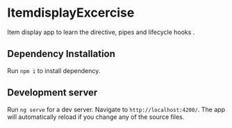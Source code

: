 # ItemdisplayExcercise

Item display app to learn the directive, pipes and lifecycle hooks .

## Dependency Installation
Run `npm i` to install dependency.

## Development server

Run `ng serve` for a dev server. Navigate to `http://localhost:4200/`. The app will automatically reload if you change any of the source files.
